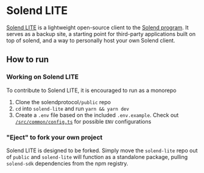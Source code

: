 # Solend LITE

[Solend LITE](https://lite.solend.fi/) is a lightweight open-source client to the [Solend program](https://github.com/solendprotocol/solana-program-library). It serves as a backup site, a starting point for third-party applications built on top of solend, and a way to personally host your own Solend client.

## How to run

### Working on Solend LITE
To contribute to Solend LITE, it is encouraged to run as a monorepo

1. Clone the solendprotocol`/public` repo
2. `cd` into `solend-lite` and run `yarn && yarn dev`
3. Create a `.env` file based on the included `.env.example`. Check out [`/src/common/config.ts`](https://github.com/solendprotocol/public/blob/master/solend-lite/src/common/config.ts) for possible `ENV` configurations

### "Eject" to fork your own project
Solend LITE is designed to be forked. Simply move the `solend-lite` repo out of `public` and `solend-lite` will function as a standalone package, pulling `solend-sdk` dependencies from the npm registry.
